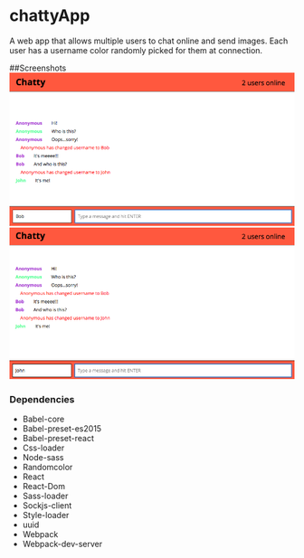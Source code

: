 chattyApp
=====================

A web app that allows multiple users to chat online and send images.
Each user has a username color randomly picked for them at connection.

##Screenshots
![Screenshot - Bob's window](Docs/Screenshot-Bobs-window.jpg)
![Screenshot - John's window](Docs/ScreenshotJohns-window.jpg)

### Dependencies

* Babel-core
* Babel-preset-es2015
* Babel-preset-react
* Css-loader
* Node-sass
* Randomcolor
* React
* React-Dom
* Sass-loader
* Sockjs-client
* Style-loader
* uuid
* Webpack
* Webpack-dev-server
